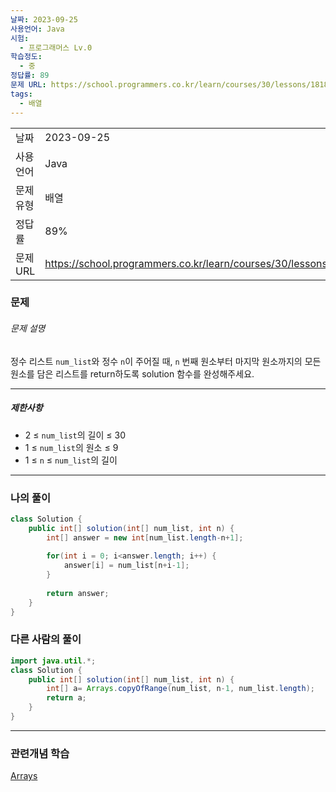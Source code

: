 ```yaml
---
날짜: 2023-09-25
사용언어: Java
시험:
  - 프로그래머스 Lv.0
학습정도:
  - 중
정답률: 89
문제 URL: https://school.programmers.co.kr/learn/courses/30/lessons/181892
tags:
  - 배열
---
```

|           |                                                                  |
| --------- | ---------------------------------------------------------------- |
| 날짜      | 2023-09-25                                                       |
| 사용 언어 | Java                                                             |
| 문제 유형 | 배열                                                             |
| 정답률    | 89%                                                              |
| 문제 URL  | https://school.programmers.co.kr/learn/courses/30/lessons/181892 |

### 문제

###### 문제 설명

정수 리스트 `num_list`와 정수 `n`이 주어질 때, `n` 번째 원소부터 마지막 원소까지의 모든 원소를 담은 리스트를 return하도록 solution 함수를 완성해주세요.

---

##### 제한사항

- 2 ≤ `num_list`의 길이 ≤ 30
- 1 ≤ `num_list`의 원소 ≤ 9
- 1 ≤ `n` ≤ `num_list`의 길이

---

### 나의 풀이

```java
class Solution {
    public int[] solution(int[] num_list, int n) {
        int[] answer = new int[num_list.length-n+1];
        
        for(int i = 0; i<answer.length; i++) {
            answer[i] = num_list[n+i-1];
        }
        
        return answer;
    }
}
```

### 다른 사람의 풀이

```java
import java.util.*;
class Solution {
    public int[] solution(int[] num_list, int n) {
        int[] a= Arrays.copyOfRange(num_list, n-1, num_list.length);
        return a;
    }
}
```

---
### 관련개념 학습

[Arrays](Summary/Arrays.md)